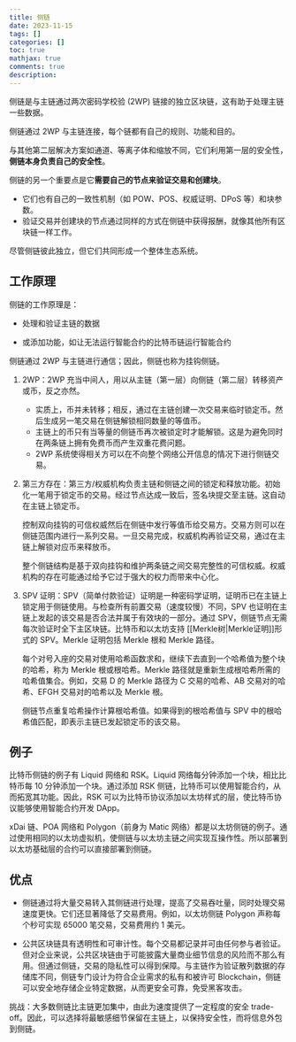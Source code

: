 ```yaml
---
title: 侧链
date: 2023-11-15
tags: []
categories: []
toc: true
mathjax: true
comments: true
description: 
---
```

侧链是与主链通过两次密码学校验 (2WP) 链接的独立区块链，这有助于处理主链一些数据。

侧链通过 2WP 与主链连接，每个链都有自己的规则、功能和目的。

与其他第二层解决方案如通道、等离子体和缩放不同，它们利用第一层的安全性，**侧链本身负责自己的安全性**。

侧链的另一个重要点是它**需要自己的节点来验证交易和创建块**。

- 它们也有自己的一致性机制（如 POW、POS、权威证明、DPoS 等）和块参数。
- 验证交易并创建块的节点通过同样的方式在侧链中获得报酬，就像其他所有区块链一样工作。

尽管侧链彼此独立，但它们共同形成一个整体生态系统。

## 工作原理

侧链的工作原理是：

- 处理和验证主链的数据

- 或添加功能，如让无法运行智能合约的比特币链运行智能合约

侧链通过 2WP 与主链进行通信；因此，侧链也称为挂钩侧链。

1. 2WP：2WP 充当中间人，用以从主链（第一层）向侧链（第二层）转移资产或币，反之亦然。

    - 实质上，币并未转移；相反，通过在主链创建一次交易来临时锁定币。然后生成另一笔交易在侧链解锁相同数量的等值币。
    - 主链上的币只有当等量的侧链币再次被锁定时才能解锁。这是为避免同时在两条链上拥有免费币而产生双重花费问题。
    - 2WP 系统使得相关方可以在不向整个网络公开信息的情况下进行侧链交易。

2. 第三方存在：第三方/权威机构负责主链和侧链之间的锁定和释放功能。初始化一笔用于锁定币的交易。经过节点达成一致后，签名块提交至主链。这自动在主链上锁定币。

    控制双向挂钩的可信权威然后在侧链中发行等值币给交易方。交易方则可以在侧链范围内进行一系列交易。一旦交易完成，权威机构再验证交易，通过在主链上解锁对应币来释放币。

    整个侧链结构是基于双向挂钩和维护两条链之间交易完整性的可信权威。权威机构的存在可能通过给予它过于强大的权力而带来中心化。

3. SPV 证明：SPV（简单付款验证）证明是一种密码学证明，证明币已在主链上锁定用于侧链使用。与检查所有前置交易（速度较慢）不同，SPV 也证明在主链上发起的该交易是否合法并属于有效块的一部分。通过 SPV，侧链节点无需每次验证时全下主区块链。比特币和以太坊支持 [[Merkle树|Merkle证明]]形式的 SPV。Merkle 证明包括 Merkle 根和 Merkle 路径。

    每个对号入座的交易对使用哈希函数求和，继续下去直到一个哈希值为整个块的哈希，称为 Merkle 根或根哈希。Merkle 路径就是重新生成根哈希所需的哈希值集合。例如，交易 D 的 Merkle 路径为 C 交易的哈希、AB 交易对的哈希、EFGH 交易对的哈希以及 Merkle 根。

    侧链节点重复哈希操作计算根哈希值。如果得到的根哈希值与 SPV 中的根哈希值匹配，即表示主链已发起锁定币的该交易。

## 例子

比特币侧链的例子有 Liquid 网络和 RSK。Liquid 网络每分钟添加一个块，相比比特币每 10 分钟添加一个块。通过添加 RSK 侧链，比特币可以使用智能合约，从而拓宽其功能。因此，RSK 可以为比特币协议添加以太坊样式的层，使比特币协议能够使用智能合约开发 DApp。

xDai 链、POA 网络和 Polygon（前身为 Matic 网络）都是以太坊侧链的例子。通过使用相同的以太坊虚拟机，使侧链与以太坊主链之间实现互操作性。所以部署到以太坊基础层的合约可以直接部署到侧链。

## 优点

- 侧链通过将大量交易转入其侧链进行处理，提高了交易吞吐量，同时处理交易速度更快。它们还显著降低了交易费用。例如，以太坊侧链 Polygon 声称每个秒可实现 65000 笔交易，交易费用约 1 美元。

- 公共区块链具有透明性和可审计性。每个交易都记录并可由任何参与者验证。但对企业来说，公共区块链由于可能披露大量商业细节信息的风险而不那么有用。但通过侧链，交易的隐私性可以得到保障。与主链作为验证散列数据的存储库不同，侧链专门设计为符合企业需求的私有和被许可 Blockchain，侧链可以安全地存储企业特定数据，从而更安全可靠，免受黑客攻击。

挑战：大多数侧链比主链更加集中，由此为速度提供了一定程度的安全 trade-off。因此，可以选择将最敏感细节保留在主链上，以保持安全性，而将信息外包到侧链。
